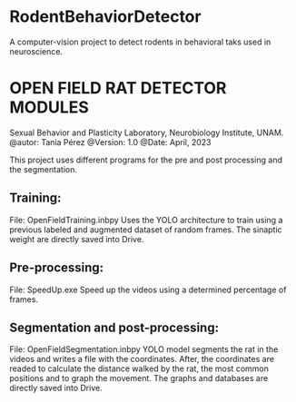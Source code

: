 # RodentBehaviorDetector
A computer-vision project to detect rodents in behavioral taks used in neuroscience. 
# OPEN FIELD RAT DETECTOR MODULES
Sexual Behavior and Plasticity Laboratory, Neurobiology Institute, UNAM.
@autor: Tania Pérez
@Version: 1.0
@Date: April, 2023

This project uses different programs for the pre and post processing and the segmentation.
## Training:
File: OpenFieldTraining.inbpy
Uses the YOLO architecture to train using a previous labeled and augmented dataset of random frames.
The sinaptic weight are directly saved into Drive.

## Pre-processing:
File: SpeedUp.exe
Speed up the videos using a determined percentage of frames.

## Segmentation and post-processing:
File: OpenFieldSegmentation.inbpy
YOLO model segments the rat in the videos and writes a file with the coordinates. After, the coordinates
are readed to calculate the distance walked by the rat, the most common positions and to graph the
movement. The graphs and databases are directly saved into Drive. 


